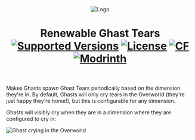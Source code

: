 <p align="center"><img src="https://github.com/lonevox/renewable-ghast-tears/assets/38600896/e5e5a434-efe4-40b2-8fcb-52097c214ce4" alt="Logo"></p>
<h1 align="center">Renewable Ghast Tears<br>
	<a href="https://www.curseforge.com/minecraft/mc-mods/renewable-ghast-tears/files"><img src="https://cf.way2muchnoise.eu/versions/328085(c70039).svg" alt="Supported Versions"></a>
	<a href="https://github.com/lonevox/renewable-ghast-tears/blob/1.19.2/LICENSE"><img src="https://img.shields.io/github/license/lonevox/renewable-ghast-tears?style=flat&color=900c3f" alt="License"></a>
	<a href="https://www.curseforge.com/minecraft/mc-mods/renewable-ghast-tears"><img src="http://cf.way2muchnoise.eu/328085.svg" alt="CF"></a>
    <a href="https://modrinth.com/mod/renewable-ghast-tears"><img src="https://img.shields.io/modrinth/dt/renewable-ghast-tears?logo=modrinth&label=&suffix=%20&style=flat&color=242629&labelColor=5ca424&logoColor=1c1c1c" alt="Modrinth"></a>
    <br><br>
</h1>

<p>Makes Ghasts spawn Ghast Tears periodically based on the dimension they're in. By default, Ghasts will only cry tears in the Overworld (they're just happy they're home!), but this is configurable for any dimension.</p>
<p>Ghasts will visibly cry when they are in a dimension where they are configured to cry in:</p>
<img src="https://github.com/lonevox/renewable-ghast-tears/assets/38600896/b0907c3a-6825-4ae9-942c-4ffb9bb3a4fd" alt="Ghast crying in the Overworld">
